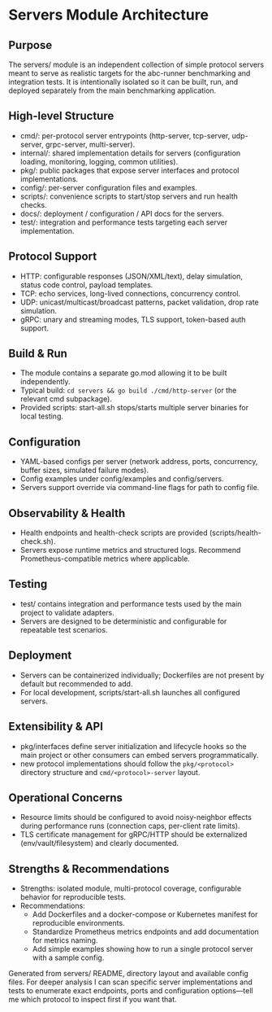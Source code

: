 # Servers Module Architecture

## Purpose

The servers/ module is an independent collection of simple protocol servers meant to serve as realistic targets for the abc-runner benchmarking and integration tests. It is intentionally isolated so it can be built, run, and deployed separately from the main benchmarking application.

## High-level Structure

- cmd/: per-protocol server entrypoints (http-server, tcp-server, udp-server, grpc-server, multi-server).
- internal/: shared implementation details for servers (configuration loading, monitoring, logging, common utilities).
- pkg/: public packages that expose server interfaces and protocol implementations.
- config/: per-server configuration files and examples.
- scripts/: convenience scripts to start/stop servers and run health checks.
- docs/: deployment / configuration / API docs for the servers.
- test/: integration and performance tests targeting each server implementation.

## Protocol Support

- HTTP: configurable responses (JSON/XML/text), delay simulation, status code control, payload templates.
- TCP: echo services, long-lived connections, concurrency control.
- UDP: unicast/multicast/broadcast patterns, packet validation, drop rate simulation.
- gRPC: unary and streaming modes, TLS support, token-based auth support.

## Build & Run

- The module contains a separate go.mod allowing it to be built independently.
- Typical build: `cd servers && go build ./cmd/http-server` (or the relevant cmd subpackage).
- Provided scripts: start-all.sh stops/starts multiple server binaries for local testing.

## Configuration

- YAML-based configs per server (network address, ports, concurrency, buffer sizes, simulated failure modes).
- Config examples under config/examples and config/servers.
- Servers support override via command-line flags for path to config file.

## Observability & Health

- Health endpoints and health-check scripts are provided (scripts/health-check.sh).
- Servers expose runtime metrics and structured logs. Recommend Prometheus-compatible metrics where applicable.

## Testing

- test/ contains integration and performance tests used by the main project to validate adapters.
- Servers are designed to be deterministic and configurable for repeatable test scenarios.

## Deployment

- Servers can be containerized individually; Dockerfiles are not present by default but recommended to add.
- For local development, scripts/start-all.sh launches all configured servers.

## Extensibility & API

- pkg/interfaces define server initialization and lifecycle hooks so the main project or other consumers can embed servers programmatically.
- new protocol implementations should follow the `pkg/<protocol>` directory structure and `cmd/<protocol>-server` layout.

## Operational Concerns

- Resource limits should be configured to avoid noisy-neighbor effects during performance runs (connection caps, per-client rate limits).
- TLS certificate management for gRPC/HTTP should be externalized (env/vault/filesystem) and clearly documented.

## Strengths & Recommendations

- Strengths: isolated module, multi-protocol coverage, configurable behavior for reproducible tests.
- Recommendations:
  - Add Dockerfiles and a docker-compose or Kubernetes manifest for reproducible environments.
  - Standardize Prometheus metrics endpoints and add documentation for metrics naming.
  - Add simple examples showing how to run a single protocol server with a sample config.

Generated from servers/ README, directory layout and available config files. For deeper analysis I can scan specific server implementations and tests to enumerate exact endpoints, ports and configuration options—tell me which protocol to inspect first if you want that.
